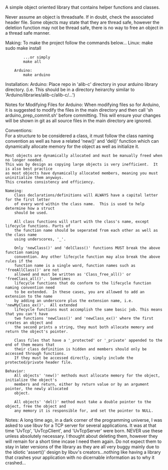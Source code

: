A simple object oriented library that contains helper functions and classes.

Never assume an object is threadsafe.  If in doubt, check the associated header file.
Some objects may state that they are thread safe, however the deletion function may not be thread
safe, there is no way to free an object in a thread safe manner. 

Making:
	To make the project follow the commands below...
		Linux:
			make
			sudo make install

			...or simply
			make all
		
		Arduino:
			make arduino
			
Installation:
	Arduino:
		Place repo in 'alib-c' directory in your arduino library directory.  (i.e. This should be
		in a directory heirarchy similar to 'Arduino/libraries/alib-c/alib-c/...')

Notes for Modifying Files for Arduino:
	When modifying files so for Arduino, it is suggested to modify the files in the main directory
	and then call 'sh arduino_prep_commit.sh' before committing.  This will ensure your changes will 
	be shown in git as all source files in the main directory are ignored.

Conventions:	
	For a structure to be considered a class, it must follow the class naming convention as well 
	as have	a related 'new()' and 'del()' function which can dynamically allocate memory for
	the object as well as initialize it.  
	
	Most objects are dynamically allocated and must be manually freed when no longer needed.
	This was by design as copying large objects is very inefficient.  It is also best practice
	as most objects have dynamically allocated members, meaning you must uninitialize them anyways.
	This creates consistency and efficiency.
	
	Nameing:
		Class declarations/definitions will ALWAYS have a capital letter for the first letter 
		of every word within the class name.  This is used to help determine how a struct 
		should be used.	

		All class functions will start with the class's name, except lifecycle functions. Parts of
		the function name should be seperated from each other as well as the class name
		using underscores, '_'.
	
		Only 'newClass()' and 'delClass()' functions MUST break the above function naming 
		convention.	Any other lifecycle function may also break the above rules if the 
		function name is a single word, function names such as 'freeAllClass()' are not 
		allowed and must be written as 'Class_free_all()' or 'freeClass_all()'.  Sometimes 
		lifecycle functions that do conform to the lifecycle function naming convention need 
		to be extended.  In these cases, you are allowed to add an extension to the name	
		by adding an underscore plus the extension name, i.e. 'newMyClass_ex()'.  All extended 
		lifecycle functions must accomplish the same basic job. This means that you can't have 
		two functions 'newClass()' and 'newClass_ex()' where the first creates an object and 
		the second prints a string, they must both allocate memory and return the object's pointer.
	
		Class files that have a '_protected' or '_private' appended to the end of them means that 
		their class definition is hidden and members should only be accessed through functions.  
		If they must be accessed directly, simply include the protected/private header file.
		
	Behavior:
		All objects' 'new()' methods must allocate memory for the object, initialize the object's
		members and return, either by return value or by an argument pointer, the newly allocated
		object.
		
		All objects' 'del()' method must take a double pointer to the object, free the object and
		any memory it is responsible for, and set the pointer to NULL.

Notes:
	A long time ago, in a dark corner of the programming universe, I was asked to use libuv for
	a TCP server for several applications.  It was at that time 'UvTcp', 'UvTcpClient', and 
	'UvTcpServer' were born.  NEVER use these unless absolutely necessary.  I thought about 
	deleting them, however they will remain for a short time incase I need them again.  Do
	not expect them to stay in later versions of the library as they are all very buggy mainly
	due to the idiotic 'assert()' design by libuv's creators...nothing like having a library
	that crashes your application with no dicernable information as to why it crashed...

